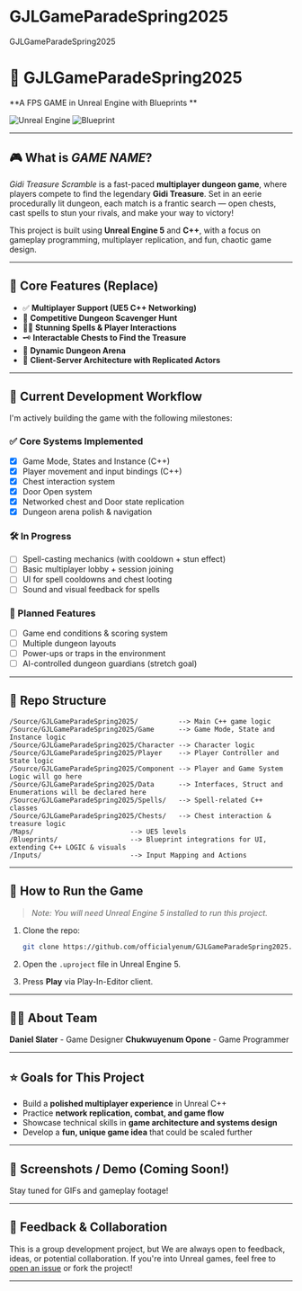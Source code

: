 # GJLGameParadeSpring2025
GJLGameParadeSpring2025

# 🏰 GJLGameParadeSpring2025

**A FPS GAME in Unreal Engine with Blueprints **

![Unreal Engine](https://img.shields.io/badge/Engine-Unreal%20Engine-1f1f1f?logo=unrealengine&logoColor=white)
![Blueprint](https://img.shields.io/badge/script-blueprint-blue?script=blueprint&logoColor=f5f5f5)

---

## 🎮 What is *GAME NAME*?

*Gidi Treasure Scramble* is a fast-paced **multiplayer dungeon game**, where players compete to find the legendary **Gidi Treasure**. Set in an eerie procedurally lit dungeon, each match is a frantic search — open chests, cast spells to stun your rivals, and make your way to victory!

This project is built using **Unreal Engine 5** and **C++**, with a focus on gameplay programming, multiplayer replication, and fun, chaotic game design.

---

## 🧩 Core Features (Replace)

- ✅ **Multiplayer Support (UE5 C++ Networking)**
- 🎯 **Competitive Dungeon Scavenger Hunt**
- 🧙‍♂️ **Stunning Spells & Player Interactions**
- 🗝️ **Interactable Chests to Find the Treasure**
- 🧭 **Dynamic Dungeon Arena**
- 📡 **Client-Server Architecture with Replicated Actors**

---

## 🚧 Current Development Workflow

I'm actively building the game with the following milestones:

### ✅ Core Systems Implemented
- [x] Game Mode, States and Instance (C++)
- [x] Player movement and input bindings (C++)
- [x] Chest interaction system
- [x] Door Open system
- [x] Networked chest and Door state replication
- [x] Dungeon arena polish & navigation

### 🛠️ In Progress
- [ ] Spell-casting mechanics (with cooldown + stun effect)
- [ ] Basic multiplayer lobby + session joining
- [ ] UI for spell cooldowns and chest looting
- [ ] Sound and visual feedback for spells

### 🧪 Planned Features
- [ ] Game end conditions & scoring system
- [ ] Multiple dungeon layouts
- [ ] Power-ups or traps in the environment
- [ ] AI-controlled dungeon guardians (stretch goal)

---

## 📂 Repo Structure

```
/Source/GJLGameParadeSpring2025/          --> Main C++ game logic
/Source/GJLGameParadeSpring2025/Game      --> Game Mode, State and Instance logic
/Source/GJLGameParadeSpring2025/Character --> Character logic
/Source/GJLGameParadeSpring2025/Player    --> Player Controller and State logic
/Source/GJLGameParadeSpring2025/Component --> Player and Game System Logic will go here
/Source/GJLGameParadeSpring2025/Data      --> Interfaces, Struct and Enumerations will be declared here
/Source/GJLGameParadeSpring2025/Spells/   --> Spell-related C++ classes
/Source/GJLGameParadeSpring2025/Chests/   --> Chest interaction & treasure logic
/Maps/                        --> UE5 levels
/Blueprints/                  --> Blueprint integrations for UI, extending C++ LOGIC & visuals
/Inputs/                      --> Input Mapping and Actions
```

---

## 🚀 How to Run the Game

> *Note: You will need Unreal Engine 5 installed to run this project.*

1. Clone the repo:
   ```bash
   git clone https://github.com/officialyenum/GJLGameParadeSpring2025.git
   ```

2. Open the `.uproject` file in Unreal Engine 5.

3. Press **Play** via Play-In-Editor client.

---

## 🙋‍♂️ About Team

**Daniel Slater** - Game Designer
**Chukwuyenum Opone** - Game Programmer


---

## ⭐️ Goals for This Project

- Build a **polished multiplayer experience** in Unreal C++
- Practice **network replication, combat, and game flow**
- Showcase technical skills in **game architecture and systems design**
- Develop a **fun, unique game idea** that could be scaled further

---

## 📸 Screenshots / Demo (Coming Soon!)

Stay tuned for GIFs and gameplay footage!

---

## 📣 Feedback & Collaboration

This is a group development project, but We are always open to feedback, ideas, or potential collaboration. If you're into Unreal games, feel free to [open an issue](#) or fork the project!

---

